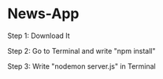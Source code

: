 # News-App
Step 1: Download It 

Step 2: Go to Terminal and write "npm install"

Step 3: Write "nodemon server.js" in Terminal

